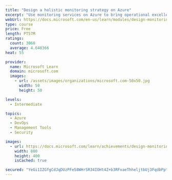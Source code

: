 ```yaml
---
title: "Design a holistic monitoring strategy on Azure"
excerpt: "Use monitoring services on Azure to bring operational excellence to your applications and infrastructure."
webUrl: https://docs.microsoft.com/en-us/learn/modules/design-monitoring-strategy-on-azure/
type: course
price: Free
length: PT57M
ratings:
  count: 3060
  average: 4.648366
heat: 55

provider:
  name: Microsoft Learn
  domain: microsoft.com
  images:
    - url: /assets/images/organizations/microsoft.com-50x50.jpg
      width: 50
      height: 50

levels:
  - Intermediate

topics:
  - Azure
  - DevOps
  - Management Tools
  - Security

images:
  - url: https://docs.microsoft.com/learn/achievements/design-monitoring-strategy-on-azure-social.png
    width: 800
    height: 400
    isCached: true

secured: "YeGi1IZGfgCdJqDUzPFe58WHrSR34IOHt4Z+b3RFvaeThheljtbUj3FqdbPpt0yiAX6CY9T4Q7XIDN05UliL+3oaUxgv943heCgAjWWaWB+OiYNiHf3clhoM02cl12N5jQNouYZxG5XSWl3C3QLLPuUEnIlXStj8Qw1BgBjJGebvmUXZLQP7eQCNhJG4ZD+p2VzeH/SncJ3K7MWbAbKG0ukVlGLx/kc/xavfN1kgcaPHEKCHNkA2spJonF1z9psDytc1c2FZA4FneJJKqYlWUdzbRr9xAn33fGENWja/IacJq5+5NJ1clc3aYIRXp05IhsIG8fPjYhhf52Rmz2oTVuVdLagdwfKwH5FAubkl9iyHOh7ecERVnVix8jHSpZob2cTQWb/7TRZmKizoBJrFCG737FimjxepWRlaJIBE1SE=;Q2h6A4BmNgQGY0HwZQeuTw=="
---
```


